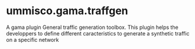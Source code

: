 # ummisco.gama.traffgen
A gama plugin General traffic generation toolbox. This plugin helps the developpers to define different caracteristics to generate a synthetic traffic on a specific network
